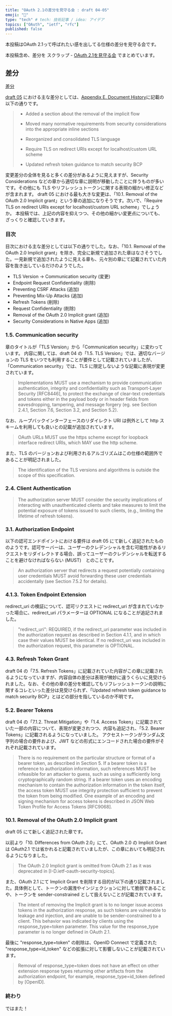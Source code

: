 ```yaml
---
title: "OAuth 2.1の差分を見守る会 : draft 04-05"
emoji: "🙆"
type: "tech" # tech: 技術記事 / idea: アイデア
topics: ["OAuth", "ietf", "rfc"]
published: false
---
```


本投稿はOAuth 2.1って呼ばれたい感を出してる仕様の差分を見守る会です。

本投稿含め、差分を スクラップ - [OAuth 2.1を見守る会](https://zenn.dev/ritou/scraps/098107802f952b) でまとめています。

## 差分

[差分](https://tools.ietf.org/wg/oauth/draft-ietf-oauth-v2-1/draft-ietf-oauth-v2-1-05-from-04.wdiff.html)

[draft 05](https://datatracker.ietf.org/doc/html/draft-ietf-oauth-v2-1-05.txt) における主な差分としては、[Appendix E.  Document History](https://datatracker.ietf.org/doc/html/draft-ietf-oauth-v2-1-05.txt#appendix-E)に記載の以下の通りです。

>   *  Added a section about the removal of the implicit flow
>
>   *  Moved many normative requirements from security considerations
>     into the appropriate inline sections
>
>   *  Reorganized and consolidated TLS language
>
>   *  Require TLS on redirect URIs except for localhost/custom URL
>     scheme
>
>   *  Updated refresh token guidance to match security BCP
>

変更差分の全体を見ると多くの差分があるように見えますが、Security Considerations などの章から適切な章に説明が移動したことに伴うものが多いです。その他にも TLS やリフレッシュトークンに関する表現の細かい修正などが含まれます。
draft 05 における最も大きな変更は、「10.1. Removal of the OAuth 2.0 Implicit grant」という章の追加になりそうです。次いで、「Require TLS on redirect URIs except for localhost/custom URL scheme」でしょうか。
本投稿では、上記の内容を抑えつつ、その他の細かい変更点についても、ざっくりと確認していきます。

### 目次

目次における主な差分としては以下の通りでした。なお、「10.1. Removal of the OAuth 2.0 Implicit grant」を除き、完全に新規で追加された章はなさそうでした。一見新規で追加されたように見える章も、元々別の章にて記載されていた内容を抜き出しているだけのようでした。

- TLS Version -> Communication security (変更)
- Endpoint Request Confidentiality (削除)
- Preventing CSRF Attacks (追加)
- Preventing Mix-Up Attacks (追加)
- Refresh Tokens (削除)
- Request Confidentiality (削除)
- Removal of the OAuth 2.0 Implicit grant (追加)
- Security Considerations in Native Apps (追加)

### 1.5. Communication security

章のタイトルが「TLS Version」から「Communication security」に変わっています。
内容に関しては、draft 04 の「1.5.  TLS Version」では、適切なバージョンの TLS をいつでも利用することが要件として記載されていましたが、「Communication security」では、TLS に限定しないような記載に表現が変更されています。

>    Implementations MUST use a mechanism to provide communication authentication, integrity and confidentiality such as Transport-Layer Security [RFC8446], to protect the exchange of clear-text credentials and tokens either in the payload body or in header fields from eavesdropping, tampering, and message forgery (eg. see Section 2.4.1, Section 7.6, Section 3.2, and Section 5.2).

なお、ループバックインターフェースのリダイレクト URI は例外として http スキームを利用しても良いとの記載が追加されています。

>    OAuth URLs MUST use the https scheme except for loopback interface redirect URIs, which MAY use the http scheme. 

また、TLS のバージョンおよび利用されるアルゴリズムはこの仕様の範囲外であることが明記されました。

>    The identification of the TLS versions and algorithms is outside the scope of this specification. 

### 2.4.  Client Authentication

>   The authorization server MUST consider the security implications of interacting with unauthenticated clients and take measures to limit the potential exposure of tokens issued to such clients, (e.g., limiting the lifetime of refresh tokens).

### 3.1.  Authorization Endpoint

以下の認可エンドポイントにおける要件は draft 05 にて新しく追記されたもののようです。認可サーバーは、ユーザーのクレデンシャルを含む可能性があるリクエストをリダイレクトする場合、誤ってユーザーのクレデンシャルを転送することを避けなければならない (MUST)　とのことです。

>    An authorization server that redirects a request potentially containing user credentials MUST avoid forwarding these user credentials accidentally (see Section 7.5.2 for details).

### 4.1.3.  Token Endpoint Extension

redirect_uri の検証について、認可リクエストに redirect_uri が含まれていなかった場合に、redirect_uri パラメーターは OPTIONAL になることが追記されました。

>    "redirect_uri":  REQUIRED, if the redirect_uri parameter was included in the authorization request as described in Section 4.1.1, and in which case their values MUST be identical.  If no redirect_uri was included in the authorization request, this parameter is OPTIONAL.

### 4.3.  Refresh Token Grant

draft 04 の「7.5.  Refresh Tokens」に記載されていた内容がこの章に記載されるようになっていますが、内容自体の差分は表現が微妙に違うくらいに見受けられました。なお、その他の章の差分を確認してもリフレッシュトークンの説明に関するコレといった差分は見受けられず、「Updated refresh token guidance to match security BCP」とはどの部分を指しているのか不明です。

### 5.2.  Bearer Tokens

draft 04 の「7.1.2.  Threat Mitigation」や「1.4.  Access Token」に記載されていた一部の内容について、表現が変更されつつ、内容も追記され、「5.2.  Bearer Tokens」に記載されるようになっていました。
アクセストークンがランダム文字列の場合の要件および、JWT などの形式にエンコードされた場合の要件がそれぞれ記載されています。

>    There is no requirement on the particular structure or format of a bearer token, as described in Section 5.  If a bearer token is a reference to authorization information, such references MUST be infeasible for an attacker to guess, such as using a sufficiently long cryptographically random string.  If a bearer token uses an encoding mechanism to contain the authorization information in the token itself, the access token MUST use integrity protection sufficient to prevent the token from being modified.  One example of an encoding and signing mechanism for access tokens is described in JSON Web Token Profile for Access Tokens [RFC9068].

### 10.1.  Removal of the OAuth 2.0 Implicit grant

draft 05 にて新しく追記された章です。

以前より「10.  Differences from OAuth 2.0」にて、OAuth 2.0 の Implicit Grant は OAuth2.1 では省かれると記載されていましたが、この章においても明記されるようになりました。

>   The OAuth 2.0 Implicit grant is omitted from OAuth 2.1 as it was deprecated in [I-D.ietf-oauth-security-topics].

また、OAuth 2.1 にて Implicit Grant を削除する目的が以下の通り記載されました。具体例として、トークンの漏洩やインジェクションに対して脆弱であることや、トークンを sender-constrained として扱えないことが記載されています。

>   The intent of removing the Implicit grant is to no longer issue access tokens in the authorization response, as such tokens are vulnerable to leakage and injection, and are unable to be sender-constrained to a client.  This behavior was indicated by clients using the response_type=token parameter.  This value for the response_type parameter is no longer defined in OAuth 2.1.

最後に "response_type=token" の削除は、OpenID Connect で定義された "response_type=id_token" などの拡張に対して影響しないことが記載されています。

>   Removal of response_type=token does not have an effect on other extension response types returning other artifacts from the authorization endpoint, for example, response_type=id_token defined by [OpenID].

### 終わり

ではまた！